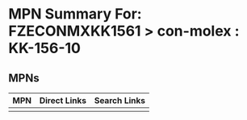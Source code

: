 



# MPN Summary For: FZECONMXKK1561 > con-molex : KK-156-10

## MPNs
  

|MPN|Direct Links|Search Links|
| :--- | :--- | :--- |
||||
